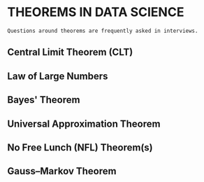 # THEOREMS IN DATA SCIENCE

```
Questions around theorems are frequently asked in interviews.
```

## Central Limit Theorem (CLT)

## Law of Large Numbers

## Bayes' Theorem

## Universal Approximation Theorem

## No Free Lunch (NFL) Theorem(s)

## Gauss–Markov Theorem
